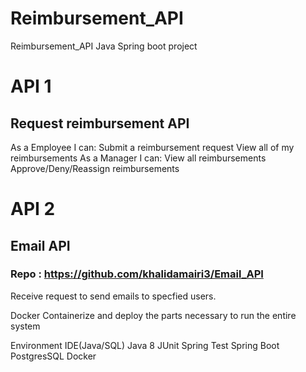 # Reimbursement_API
Reimbursement_API Java Spring boot project
# API 1
## Request reimbursement API
As a Employee I can:
	Submit a reimbursement request
	View all of my reimbursements
As a Manager I can:
	View all reimbursements
	Approve/Deny/Reassign reimbursements
# API 2
## Email API
### Repo : https://github.com/khalidamairi3/Email_API
Receive request to send emails to specfied users.

Docker
Containerize and deploy the parts necessary to run the entire system

Environment
IDE(Java/SQL)
Java 8
JUnit
Spring Test
Spring Boot
PostgresSQL
Docker
